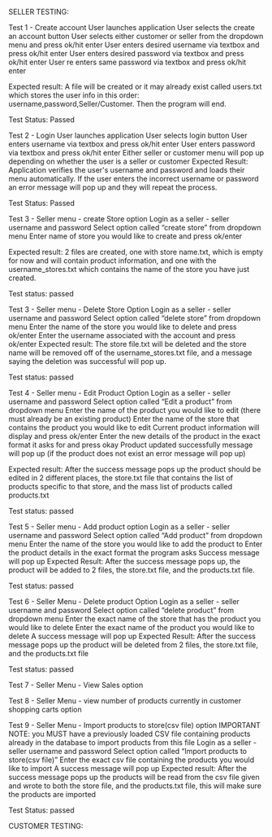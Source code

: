 SELLER TESTING:


Test 1 - Create account 
User launches application
User selects the create an account button
User selects either customer or seller from the dropdown menu and press ok/hit enter
User enters desired username via textbox and press ok/hit enter
User enters desired password via textbox and press ok/hit enter
User re enters same password via textbox and press ok/hit enter

Expected result: A file will be created or it may already exist called users.txt which stores the user info in this order: username,password,Seller/Customer. Then the program will end. 

Test Status: Passed 

Test 2 - Login
User launches application 
User selects login button 
User enters username via textbox and press ok/hit enter
User enters password via textbox and press ok/hit enter
Either seller or customer menu will pop up depending on whether the user is a seller or customer
Expected Result:  Application verifies the user's username and password and loads their menu automatically. If the user enters the incorrect username or password an error message will pop up and they will repeat the process. 

Test Status: Passed


Test 3 - Seller menu - create Store option
Login as a seller - seller username and password
Select option called “create store” from dropdown menu
Enter name of store you would like to create and press ok/enter

Expected result: 2 files are created, one with store name.txt, which is empty for now and will contain product information, and one with the username_stores.txt which contains the name of the store you have just created.

Test status: passed

Test 3 - Seller menu - Delete Store Option
Login as a seller - seller username and password
Select option called “delete store” from dropdown menu
Enter the name of the store you would like to delete and press ok/enter
Enter the username associated with the account and press ok/enter
Expected result: The store file.txt will be deleted and the store name will be removed off of the username_stores.txt file, and a message saying the deletion was successful will pop up. 

Test status: passed

Test 4 - Seller menu - Edit Product Option
Login as a seller - seller username and password
Select option called “Edit a product” from dropdown menu
Enter the name of the product you would like to edit (there must already be an existing product) 
Enter the name of the store that contains the product you would like to edit
Current product information will display and press ok/enter
Enter the new details of the product in the exact format it asks for and press okay
Product updated successfully message will pop up (if the product does not exist an error message will pop up) 

Expected result: After the success message pops up the product should be edited in 2 different places, the store.txt file that contains the list of products specific to that store, and the mass list of products called products.txt

Test status: passed

Test 5 - Seller menu - Add product option
Login as a seller - seller username and password
Select option called “Add product” from dropdown menu
Enter the name of the store you would like to add the product to 
Enter the product details in the exact format the program asks
Success message will pop up 
Expected Result: After the success message pops up, the product will be added to 2 files, the store.txt file, and the products.txt file. 

Test status: passed

Test 6 - Seller Menu - Delete product Option 
Login as a seller - seller username and password
Select option called “delete product” from dropdown menu
Enter the exact name of the store that has the product you would like to delete
Enter the exact name of the product you would like to delete
A success message will pop up 
Expected Result: After the success message pops up the product will be deleted from 2 files, the store.txt file, and the products.txt file

Test status: passed

Test 7 - Seller Menu - View Sales option 







Test 8 - Seller Menu - view number of products currently in customer shopping carts option 



Test 9 - Seller Menu - Import products to store(csv file) option 
IMPORTANT NOTE: you MUST have a previously loaded CSV file containing products already in the database to import products from this file 
Login as a seller - seller username and password
Select option called “Import products to store(csv file)” 
Enter the exact csv file containing the products you would like to import
A success message will pop up 
Expected result: After the success message pops up the products will be read from the csv file given and wrote to both the store file, and the products.txt file, this will make sure the products are imported

Test Status: passed


CUSTOMER TESTING:








